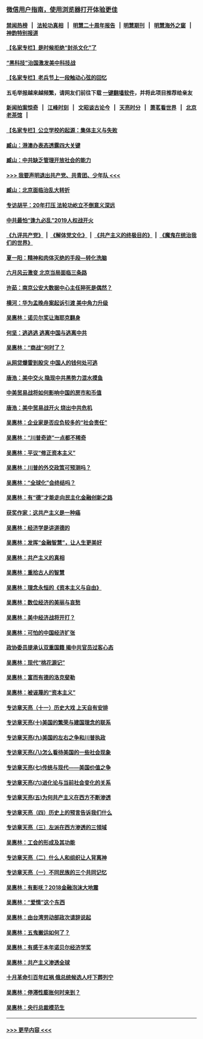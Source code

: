 ### [微信用户指南，使用浏览器打开体验更佳](https://github.com/gfw-breaker/banned-news1/blob/master/indexes/wechat-guide.md?t=0)
#### [禁闻热榜](热点新闻.md?t=0)  &nbsp;&nbsp;|&nbsp;&nbsp; [法轮功真相](https://github.com/gfw-breaker/truth/blob/master/README.md?t=0) &nbsp;&nbsp;|&nbsp;&nbsp; [明慧二十周年报告](https://github.com/gfw-breaker/mh-reports/blob/master/README.md?t=0) &nbsp;&nbsp;|&nbsp;&nbsp;[明慧期刊](https://github.com/gfw-breaker/mh-qikan) &nbsp;&nbsp;|&nbsp;&nbsp; [明慧海外之窗](https://github.com/gfw-breaker/mh-news/blob/master/README.md?t=0) &nbsp;&nbsp;|&nbsp;&nbsp; [神韵特别报道](https://github.com/gfw-breaker/mh-news/blob/master/shenyun.md?t=0)
#### [【名家专栏】是时候拒绝“封杀文化”了](../pages/nsc423/n11814093.md?t=02120733) 
#### [“黑科技”治国激发美中科技战](../pages/nsc423/n11638056.md?t=02120733) 
#### [【名家专栏】老兵节上一段触动心弦的回忆](../pages/nsc423/n11646016.md?t=02120733) 
#### 五毛举报越来越频繁，请网友们前往下载 [一键翻墙软件](https://github.com/gfw-breaker/ssr-accounts)，并将此项目推荐给亲友
#### [新闻拍案惊奇](https://github.com/gfw-breaker/banned-news1/blob/master/pages/link4.md) &nbsp;&nbsp;|&nbsp;&nbsp; [江峰时刻](https://github.com/gfw-breaker/banned-news1/blob/master/pages/link4.md) &nbsp;&nbsp;|&nbsp;&nbsp; [文昭谈古论今](https://github.com/gfw-breaker/banned-news1/blob/master/pages/link4.md) &nbsp;&nbsp;|&nbsp;&nbsp; [天亮时分](https://github.com/gfw-breaker/banned-news1/blob/master/pages/link4.md) &nbsp;&nbsp;|&nbsp;&nbsp; [萧茗看世界](https://github.com/gfw-breaker/banned-news1/blob/master/pages/link4.md) &nbsp;&nbsp;|&nbsp;&nbsp; [北京老茶馆](https://github.com/gfw-breaker/banned-news1/blob/master/pages/link4.md) &nbsp;&nbsp;|&nbsp;&nbsp; 
#### [【名家专栏】公立学校的起源：集体主义与失败](../pages/nsc423/n11601833.md?t=02120733) 
#### [臧山：港澳办表态透露四大关键](../pages/nsc423/n11421628.md?t=02120733) 
#### [臧山：中共缺乏管理开放社会的能力](../pages/nsc423/n11407457.md?t=02120733) 
#### [>>> 我要声明退出共产党、共青团、少年队 <<<](https://github.com/begood0513/goodnews/blob/master/quit/letter.md) 
#### [臧山：北京面临治乱大转折](../pages/nsc423/n11406895.md?t=02120733) 
#### [专访胡平：20年打压 法轮功屹立不倒意义深远](../pages/nsc423/n11398800.md?t=02120733) 
#### [中共最怕“逢九必乱”2019人权战开火](../pages/nsc423/n11385248.md?t=02120733) 
#### [《九评共产党》](https://github.com/begood0513/9ping.md/blob/master/README.md) &nbsp;|&nbsp; [《解体党文化》](../../../../jtdwh.md/blob/master/README.md)  &nbsp;|&nbsp; [《共产主义的终极目的》](../../../../gczydzjmd.md/blob/master/README.md) &nbsp;|&nbsp; [《魔鬼在统治我们的世界》](../../../../mgztzwmdsj.md/blob/master/README.md) 
#### [夏一阳：精神和肉体灭绝的手段—转化洗脑](../pages/nsc423/n11368250.md?t=02120733) 
#### [六月风云激变 北京当局面临三条路](../pages/nsc423/n11313668.md?t=02120733) 
#### [许茹：南京公安大数据中心主任猝死是偶然？](../pages/nsc423/n11064744.md?t=02120733) 
#### [横河：华为孟晚舟案起诉引渡 美中角力升级](../pages/nsc423/n11027230.md?t=02120733) 
#### [吴惠林：诺贝尔奖让海耶克翻身](../pages/nsc423/n10890049.md?t=02120733) 
#### [何坚：逃逃逃 逃离中国与逃离中共](../pages/nsc423/n10592891.md?t=02120733) 
#### [吴惠林：“商战”何时了？](../pages/nsc423/n10573558.md?t=02120733) 
#### [从网贷爆雷到股灾 中国人的钱何处可逃](../pages/nsc423/n10572800.md?t=02120733) 
#### [唐浩：美中交火 隐现中共黑势力混水摸鱼](../pages/nsc423/n10544040.md?t=02120733) 
#### [中美贸易战将如何影响中国的房市和币值](../pages/nsc423/n10543697.md?t=02120733) 
#### [唐浩：美中贸易战开火 烧出中共危机](../pages/nsc423/n10540126.md?t=02120733) 
#### [吴惠林：企业家是否应负较多的“社会责任”](../pages/nsc423/n10535022.md?t=02120733) 
#### [吴惠林：“川普奇迹”一点都不稀奇](../pages/nsc423/n10512808.md?t=02120733) 
#### [吴惠林：平议“修正资本主义”](../pages/nsc423/n10495724.md?t=02120733) 
#### [吴惠林：川普的外交政策可预测吗？](../pages/nsc423/n10462387.md?t=02120733) 
#### [吴惠林：“全球化”会终结吗？](../pages/nsc423/n10452838.md?t=02120733) 
#### [吴惠林：有“德”才能走向民主化金融创新之路](../pages/nsc423/n10432292.md?t=02120733) 
#### [获奖作家：这共产主义是一种癌](../pages/nsc423/n10431541.md?t=02120733) 
#### [吴惠林：经济学是讲道德的](../pages/nsc423/n10398014.md?t=02120733) 
#### [吴惠林：发挥“金融智慧”，让人生更美好](../pages/nsc423/n10375019.md?t=02120733) 
#### [吴惠林：共产主义的真相](../pages/nsc423/n10351394.md?t=02120733) 
#### [吴惠林：重拾古人的智慧](../pages/nsc423/n10337691.md?t=02120733) 
#### [吴惠林：理念永恒的《资本主义与自由》](../pages/nsc423/n10316274.md?t=02120733) 
#### [吴惠林：数位经济的美丽与哀愁](../pages/nsc423/n10292946.md?t=02120733) 
#### [吴惠林：美中经济战将开打？](../pages/nsc423/n10258825.md?t=02120733) 
#### [吴惠林：可怕的中国经济扩张](../pages/nsc423/n10219147.md?t=02120733) 
#### [政协委员提承认双重国籍 揭中共官员过客心态](../pages/nsc423/n10208809.md?t=02120733) 
#### [吴惠林：现代“桃花源记”](../pages/nsc423/n10185234.md?t=02120733) 
#### [吴惠林：富而有德的洛克斐勒](../pages/nsc423/n10142264.md?t=02120733) 
#### [吴惠林：被诬蔑的“资本主义”](../pages/nsc423/n10124816.md?t=02120733) 
#### [专访章天亮（十一）历史大戏 上天自有安排](../pages/nsc423/n10094905.md?t=02120733) 
#### [专访章天亮(十)美国的繁荣与建国理念的联系](../pages/nsc423/n10094899.md?t=02120733) 
#### [专访章天亮(九)美国的左右之争和川普执政](../pages/nsc423/n10094889.md?t=02120733) 
#### [专访章天亮(八)怎么看待美国的一些社会现象](../pages/nsc423/n10094857.md?t=02120733) 
#### [专访章天亮(七)传统与现代——美国价值之争](../pages/nsc423/n10093140.md?t=02120733) 
#### [专访章天亮(六)进化论与当前社会变化的关系](../pages/nsc423/n10092036.md?t=02120733) 
#### [专访章天亮(五)为何共产主义在西方不断渗透](../pages/nsc423/n10083620.md?t=02120733) 
#### [专访章天亮（四）历史上的预言告诉我们什么](../pages/nsc423/n10083606.md?t=02120733) 
#### [专访章天亮（三）左派在西方渗透的三领域](../pages/nsc423/n10081115.md?t=02120733) 
#### [吴惠林：工会的形成及其功能](../pages/nsc423/n10080633.md?t=02120733) 
#### [专访章天亮（二）什么人和组织让人背离神](../pages/nsc423/n10076637.md?t=02120733) 
#### [专访章天亮（一）不同民族的三个共同记忆](../pages/nsc423/n10074188.md?t=02120733) 
#### [吴惠林：有影呒？2018金融泡沫大地震](../pages/nsc423/n10040534.md?t=02120733) 
#### [吴惠林：“爱情”这个东西](../pages/nsc423/n10019423.md?t=02120733) 
#### [吴惠林：由台湾劳动部政次请辞说起](../pages/nsc423/n9979679.md?t=02120733) 
#### [吴惠林：五鬼搬运如何了？](../pages/nsc423/n9925338.md?t=02120733) 
#### [吴惠林：有感于本年诺贝尔经济学奖](../pages/nsc423/n9871883.md?t=02120733) 
#### [吴惠林：共产主义渗透全球](../pages/nsc423/n9812748.md?t=02120733) 
#### [十月革命引百年红祸 俄总统候选人吁下葬列宁](../pages/nsc423/n9810182.md?t=02120733) 
#### [吴惠林：停滞性膨胀何时来到？](../pages/nsc423/n9764136.md?t=02120733) 
#### [吴惠林：央行总裁模范生](../pages/nsc423/n9728134.md?t=02120733) 

----
#### [ >>> 更早内容 <<< ](../indexes/nsc423-earlier.md)

